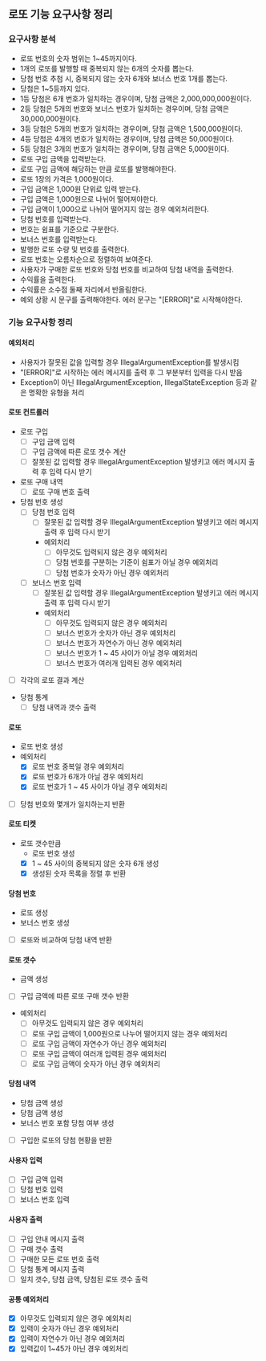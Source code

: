 ## 로또 기능 요구사항 정리
### 요구사항 분석
- 로또 번호의 숫자 범위는 1~45까지이다.
- 1개의 로또를 발행할 때 중복되지 않는 6개의 숫자를 뽑는다.
- 당첨 번호 추첨 시, 중복되지 않는 숫자 6개와 보너스 번호 1개를 뽑는다.
- 당첨은 1~5등까지 있다.
- 1등 당첨은 6개 번호가 일치하는 경우이며, 당첨 금액은 2,000,000,000원이다.
- 2등 당첨은 5개의 번호와 보너스 번호가 일치하는 경우이며, 당첨 금액은 30,000,000원이다.
- 3등 당첨은 5개의 번호가 일치하는 경우이며, 당첨 금액은 1,500,000원이다.
- 4등 당첨은 4개의 번호가 일치하는 경우이며, 당첨 금액은 50,000원이다.
- 5등 당첨은 3개의 번호가 일치하는 경우이며, 당첨 금액은 5,000원이다.
- 로또 구입 금액을 입력받는다.
- 로또 구입 금액에 해당하는 만큼 로또를 발행해야한다.
- 로또 1장의 가격은 1,000원이다.
- 구입 금액은 1,000원 단위로 입력 받는다.
- 구입 금액은 1,000원으로 나뉘어 떨어져야한다.
- 구입 금액이 1,000으로 나뉘어 떨어지지 않는 경우 예외처리한다.
- 당첨 번호를 입력받는다.
- 번호는 쉼표를 기준으로 구분한다.
- 보너스 번호를 입력받는다.
- 발행한 로또 수량 및 번호를 출력한다.
- 로또 번호는 오름차순으로 정렬하여 보여준다.
- 사용자가 구매한 로또 번호와 당첨 번호를 비교하여 당첨 내역을 출력한다.
- 수익률을 출력한다.
- 수익률은 소수점 둘째 자리에서 반올림한다.
- 예외 상황 시 문구를 출력해야한다. 에러 문구는 "[ERROR]"로 시작해야한다.

### 기능 요구사항 정리
#### 예외처리
- 사용자가 잘못된 값을 입력할 경우 IllegalArgumentException를 발생시킴
- "[ERROR]"로 시작하는 에러 메시지를 출력 후 그 부분부터 입력을 다시 받음
- Exception이 아닌 IllegalArgumentException, IllegalStateException 등과 같은 명확한 유형을 처리

#### 로또 컨트롤러
- 로또 구입
  - [ ] 구입 금액 입력
  - [ ] 구입 금액에 따른 로또 갯수 계산
  - [ ] 잘못된 값 입력할 경우 IllegalArgumentException 발생키고 에러 메시지 출력 후 입력 다시 받기
- 로또 구매 내역
  - [ ] 로또 구매 번호 출력
- 당첨 번호 생성
  - [ ] 당첨 번호 입력
    - [ ] 잘못된 값 입력할 경우 IllegalArgumentException 발생키고 에러 메시지 출력 후 입력 다시 받기
    - 예외처리
      - [ ] 아무것도 입력되지 않은 경우 예외처리
      - [ ] 당첨 번호를 구분하는 기준이 쉼표가 아닐 경우 예외처리
      - [ ] 당첨 번호가 숫자가 아닌 경우 예외처리
  - [ ] 보너스 번호 입력
    - [ ] 잘못된 값 입력할 경우 IllegalArgumentException 발생키고 에러 메시지 출력 후 입력 다시 받기
    - 예외처리
      - [ ] 아무것도 입력되지 않은 경우 예외처리
      - [ ] 보너스 번호가 숫자가 아닌 경우 예외처리
      - [ ] 보너스 번호가 자연수가 아닌 경우 예외처리
      - [ ] 보너스 번호가 1 ~ 45 사이가 아닐 경우 예외처리
      - [ ] 보너스 번호가 여러개 입력된 경우 예외처리
- [ ] 각각의 로또 결과 계산
- 당첨 통계
  - [ ] 당첨 내역과 갯수 출력

#### 로또
- 로또 번호 생성
- 예외처리
  - [x] 로또 번호 중복일 경우 예외처리
  - [x] 로또 번호가 6개가 아닐 경우 예외처리
  - [x] 로또 번호가 1 ~ 45 사이가 아닐 경우 예외처리
- [ ] 당첨 번호와 몇개가 일치하는지 반환

#### 로또 티켓
- 로또 갯수만큼
  - 로또 번호 생성
  - [x] 1 ~ 45 사이의 중복되지 않은 숫자 6개 생성
  - [x] 생성된 숫자 목록을 정렬 후 반환

#### 당첨 번호
- 로또 생성
- 보너스 번호 생성
- [ ] 로또와 비교하여 당첨 내역 반환

#### 로또 갯수
- 금액 생성
- [ ] 구입 금액에 따른 로또 구매 갯수 반환
- 예외처리
  - [ ] 아무것도 입력되지 않은 경우 예외처리
  - [ ] 로또 구입 금액이 1,000원으로 나누어 떨어지지 않는 경우 예외처리
  - [ ] 로또 구입 금액이 자연수가 아닌 경우 예외처리
  - [ ] 로또 구입 금액이 여러개 입력된 경우 예외처리
  - [ ] 로또 구입 금액이 숫자가 아닌 경우 예외처리

#### 당첨 내역
- 당첨 금액 생성
- 당첨 금액 생성
- 보너스 번호 포함 당첨 여부 생성
- [ ] 구입한 로또의 당첨 현황을 반환

#### 사용자 입력
- [ ] 구입 금액 입력
- [ ] 당첨 번호 입력
- [ ] 보너스 번호 입력

#### 사용자 출력
- [ ] 구입 안내 메시지 출력
- [ ] 구매 갯수 출력
- [ ] 구매한 모든 로또 번호 출력
- [ ] 당첨 통계 메시지 출력
- [ ] 일치 갯수, 당첨 금액, 당첨된 로또 갯수 출력

#### 공통 예외처리
- [x] 아무것도 입력되지 않은 경우 예외처리
- [x] 입력이 숫자가 아닌 경우 예외처리
- [x] 입력이 자연수가 아닌 경우 예외처리
- [x] 입력값이 1~45가 아닌 경우 예외처리